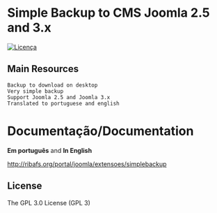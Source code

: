Simple Backup to CMS Joomla 2.5 and 3.x
======================================

[![Licença](https://img.shields.io/aur/license/yaourt.svg)](https://github.com/ribafs/simplebackup/blob/master/LICENSE)

## Main Resources
    Backup to download on desktop    
    Very simple backup
    Support Joomla 2.5 and Joomla 3.x
    Translated to portuguese and english


# Documentação/Documentation

**Em português** and **In English**

http://ribafs.org/portal/joomla/extensoes/simplebackup


License
-------

The GPL 3.0 License (GPL 3)
